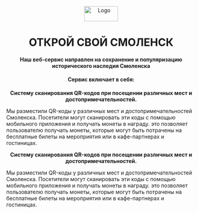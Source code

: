 <a name="readme-top"></a>
<br />
<div align="center">
  <a href="https://github.com/NikitaKrylov/SmolathonHack">
    <img src ="https://i122.fastpic.org/big/2023/1110/ea/bea99132863c58e97299abdfa4a15eea.png" alt="Logo" width="90" height="40" align-items="ce">
  </a>
  <h1 align="center">ОТКРОЙ СВОЙ СМОЛЕНСК</h1>
</div>

<h4 align="center">Наш веб-сервис направлен на сохранение и популяризацию исторического наследия Смоленска</h4>
<h4 align="center">Сервис включает в себя:</h4>
<p style="text-align:center"><strong>Систему сканирования QR-кодов при посещении различных мест и достопримечательностей.</strong></p>
<a>Мы разместили QR-коды у различных мест и достопримечательностей Смоленска. Посетители могут сканировать эти коды с помощью мобильного приложения и получать монеты в награду. это позволяет пользователю получать монеты, которые могут быть потрачены на бесплатные билеты на мероприятия или в кафе-партнерах и гостиницах.</a>
<p style="text-align:center"><strong>Систему сканирования QR-кодов при посещении различных мест и достопримечательностей.</strong></p>
<a>Мы разместили QR-коды у различных мест и достопримечательностей Смоленска. Посетители могут сканировать эти коды с помощью мобильного приложения и получать монеты в награду. это позволяет пользователю получать монеты, которые могут быть потрачены на бесплатные билеты на мероприятия или в кафе-партнерах и гостиницах.</a>


